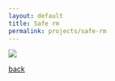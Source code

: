 ```yaml
---
layout: default
title: Safe rm
permalink: projects/safe-rm
---
```




![](/assets/images/projects/.png)

[back](./)